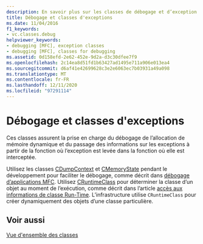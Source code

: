 ```yaml
---
description: En savoir plus sur les classes de débogage et d’exception
title: Débogage et classes d'exceptions
ms.date: 11/04/2016
f1_keywords:
- vc.classes.debug
helpviewer_keywords:
- debugging [MFC], exception classes
- debugging [MFC], classes for debugging
ms.assetid: 0d158efd-2e62-452e-9d2a-d3c30dfee7f9
ms.openlocfilehash: 2c14ea8d51fd1b63427ad1495e711a906e013ea4
ms.sourcegitcommit: d6af41e42699628c3e2e6063ec7b03931a49a098
ms.translationtype: MT
ms.contentlocale: fr-FR
ms.lasthandoff: 12/11/2020
ms.locfileid: "97291114"
---
```

# <a name="debugging-and-exception-classes"></a>Débogage et classes d'exceptions

Ces classes assurent la prise en charge du débogage de l’allocation de mémoire dynamique et du passage des informations sur les exceptions à partir de la fonction où l’exception est levée dans la fonction où elle est interceptée.

Utilisez les classes [CDumpContext](reference/cdumpcontext-class.md) et [CMemoryState](reference/cmemorystate-structure.md) pendant le développement pour faciliter le débogage, comme décrit dans [débogage d’applications MFC](/visualstudio/debugger/mfc-debugging-techniques). Utilisez [CRuntimeClass](reference/cruntimeclass-structure.md) pour déterminer la classe d’un objet au moment de l’exécution, comme décrit dans l’article [accès aux informations de classe Run-Time](accessing-run-time-class-information.md). L’infrastructure utilise `CRuntimeClass` pour créer dynamiquement des objets d’une classe particulière.

## <a name="see-also"></a>Voir aussi

[Vue d'ensemble des classes](class-library-overview.md)
